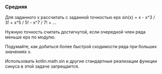 ### Средняя

Для заданного x рассчитать с заданной точностью eps
sin(x) = x - x^3 / 3! + x^5 / 5! - x^7 / 7! + ...

Нужную точность считать достигнутой, если очередной член ряда меньше eps по модулю.

Подумайте, как добиться более быстрой сходимости ряда при больших значениях x.

Использовать kotlin.math.sin и другие стандартные реализации функции
синуса в этой задаче запрещается.